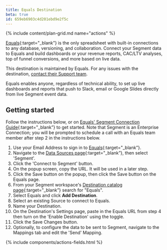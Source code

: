 ```yaml
---
title: Equals Destination
beta: true
id: 659eb6903c4d201ebd9e2f5c
---
```


{% include content/plan-grid.md name="actions" %}

[Equals](https://equals.com/?utm_source=segmentio&utm_medium=docs&utm_campaign=partners){:target="_blank”} is the only spreadsheet with built-in connections to any database, versioning, and collaboration. Connect your Segment data to Equals and build dashboards or your revenue reports, CAC/LTV analyses, top of funnel conversions, and more based on live data. 

This destination is maintained by Equals. For any issues with the destination, [contact their Support team](mailto:help@equals.com).

Equals enables anyone, regardless of technical ability, to set up live dashboards and reports that push to Slack, email or Google Slides directly from live Segment event data.  

## Getting started

Follow the instructions below, or on [Equals' Segment Connection Guide](https://help.equals.com/en/articles/8688872-segment-connection-guide){:target="_blank”} to get started. 
Note that Segment is an Enterprise Connection; you will be prompted to schedule a call with an Equals team member after step 2 in the instructions below. 

1. Use your Email Address to sign in to [Equals](https://go.equals.com){:target="_blank”}. 
2. Navigate to the [Data Sources page](https://go.equals.com/datasources/new){:target="_blank”}, then select 'Segment'.
3. Click the 'Connect to Segment' button. 
4. On the popup screen, copy the URL. It will be used in a later step.  
5. Click the Save button on the popup, then click the Save button on the Equals page. 
6. From your Segment workspace's [Destination catalog page](https://app.segment.com/goto-my-workspace/destinations/catalog){:target="_blank”} search for "Equals".
7. Select Equals and click **Add Destination**.
8. Select an existing Source to connect to Equals.
9. Name your Destination. 
10. On the Destination's Settings page, paste in the Equals URL from step 4 then turn on the 'Enable Destination' using the toggle. 
11. Click the Save Changes button.
12. Optionally, to configure the data to be sent to Segment, navigate to the Mappings tab and edit the 'Send' Mapping. 

{% include components/actions-fields.html %}
